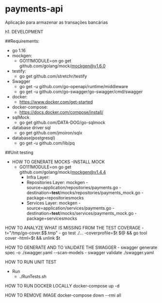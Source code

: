 # payments-api
Aplicação para armazenar as transações bancárias

h1. DEVELOPMENT

##Requirements:
- go 1.16
- mockgen:
  - GO111MODULE=on go get github.com/golang/mock/mockgen@v1.6.0
- testify:
  - go get github.com/stretchr/testify
- Swagger
  - go get -u github.com/go-openapi/runtime/middleware
  - go get -u github.com/go-swagger/go-swagger/cmd/swagger  
- docker:
  - https://www.docker.com/get-started  
- docker-compose:
  - https://docs.docker.com/compose/install/
- sqlMock
  - go get github.com/DATA-DOG/go-sqlmock  
- database driver sql
  - go get github.com/jmoiron/sqlx  
- database(postgresql)
  - go get -u github.com/lib/pq   

##Unit testing
- HOW TO GENERATE MOCKS
  -INSTALL MOCK
  - GO111MODULE=on go get github.com/golang/mock/mockgen@v1.4.4
    - Infra Layer:   
    - Repositories Layer:
      mockgen -source=application/repositories/payments.go -destination=__test__/mocks/repositories/payments_mock.go -package=repositoriesmocks
    - Services Layer:
      mockgen -source=application/services/payments.go -destination=__test__/mocks/services/payments_mock.go -package=servicesmocks


HOW TO ANALYZE WHAT IS MISSING FROM THE TEST COVERAGE 
    - t="/tmp/go-cover.$$.tmp"
    - go test ./... -coverprofile=$t $@ && go tool cover -html=$t && unlink $t

HOW TO GENERATE AND TO VALIDATE THE SWAGGER
    - swagger generate spec -o ./swagger.yaml --scan-models
    - swagger validate ./swagger.yaml

HOW TO RUN UNIT TEST
- Run
    - ./RunTests.sh

HOW TO RUN DOCKER LOCALLY
docker-compose up -d   

HOW TO REMOVE IMAGE
docker-compose down --rmi all 



